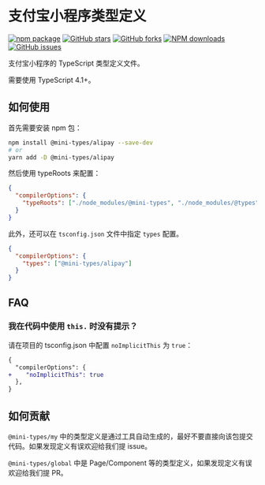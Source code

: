 # 支付宝小程序类型定义

[![npm package](https://img.shields.io/npm/v/@mini-types/alipay.svg?style=flat-square)](https://www.npmjs.com/package/@mini-types/alipay)
[![GitHub stars](https://img.shields.io/github/stars/ant-mini-program/api-typings.svg)](https://github.com/ant-mini-program/api-typings/stargazers)
[![GitHub forks](https://img.shields.io/github/forks/ant-mini-program/api-typings.svg)](https://github.com/ant-mini-program/api-typings/network/members)
[![NPM downloads](https://img.shields.io/npm/dm/@mini-types/alipay.svg?style=flat-square)](https://www.npmjs.com/package/@mini-types/alipay)
[![GitHub issues](https://img.shields.io/github/issues/ant-mini-program/api-typings.svg)](https://github.com/ant-mini-program/api-typings/issues)

支付宝小程序的 TypeScript 类型定义文件。

需要使用 TypeScript 4.1+。

## 如何使用

首先需要安装 npm 包：

```sh
npm install @mini-types/alipay --save-dev
# or
yarn add -D @mini-types/alipay
```

然后使用 typeRoots 来配置：

```json
{
  "compilerOptions": {
    "typeRoots": ["./node_modules/@mini-types", "./node_modules/@types"]
  }
}
```

此外，还可以在 `tsconfig.json` 文件中指定 `types` 配置。

```json
{
  "compilerOptions": {
    "types": ["@mini-types/alipay"]
  }
}
```

## FAQ

### 我在代码中使用 `this.` 时没有提示？

请在项目的 tsconfig.json 中配置 `noImplicitThis` 为 `true`：

```diff
{
  "compilerOptions": {
+    "noImplicitThis": true
  },
}
```

## 如何贡献

`@mini-types/my` 中的类型定义是通过工具自动生成的，最好不要直接向该包提交代码。如果发现定义有误欢迎给我们提 issue。

`@mini-types/global` 中是 Page/Component 等的类型定义，如果发现定义有误欢迎给我们提 PR。

